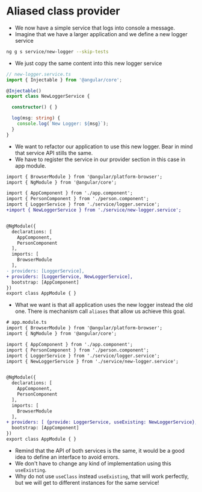 # Aliased class provider

* We now have a simple service that logs into console a message.
* Imagine that we have a larger application and we define a new logger service

```bash
ng g s service/new-logger --skip-tests
```
* We just copy the same content into this new logger service

```typescript 
// new-logger.service.ts
import { Injectable } from '@angular/core';

@Injectable()
export class NewLoggerService {

  constructor() { }

  log(msg: string) {
    console.log(`New Logger: ${msg}`);
  }
}

```
* We want to refactor our application to use this new logger. Bear in mind that service API stills the same.
* We have to register the service in our provider section in this case in app module.

```diff app.module.ts
import { BrowserModule } from '@angular/platform-browser';
import { NgModule } from '@angular/core';

import { AppComponent } from './app.component';
import { PersonComponent } from './person.component';
import { LoggerService } from './service/logger.service';
+import { NewLoggerService } from './service/new-logger.service';


@NgModule({
  declarations: [
    AppComponent,
    PersonComponent
  ],
  imports: [
    BrowserModule
  ],
- providers: [LoggerService],
+ providers: [LoggerService, NewLoggerService],
  bootstrap: [AppComponent]
})
export class AppModule { }

```

* What we want is that all application uses the new logger instead the old one. There is mechanism call `aliases` that allow us achieve this goal.

```diff 
# app.module.ts
import { BrowserModule } from '@angular/platform-browser';
import { NgModule } from '@angular/core';

import { AppComponent } from './app.component';
import { PersonComponent } from './person.component';
import { LoggerService } from './service/logger.service';
import { NewLoggerService } from './service/new-logger.service';


@NgModule({
  declarations: [
    AppComponent,
    PersonComponent
  ],
  imports: [
    BrowserModule
  ],
+ providers: [ {provide: LoggerService, useExisting: NewLoggerService}, NewLoggerService],
  bootstrap: [AppComponent]
})
export class AppModule { }

```
* Remind that the API of both services is the same, it would be a good idea to define an interface to avoid errors.
* We don't have to change any kind of implementation using this `useExisting`.
* Why do not use `useClass` instead `useExisting`, that will work perfectly, but we will get to different instances for the same service!

